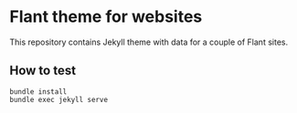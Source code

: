 # Flant theme for websites

This repository contains Jekyll theme with data for a couple of Flant sites.

## How to test

```shell
bundle install
bundle exec jekyll serve
```
